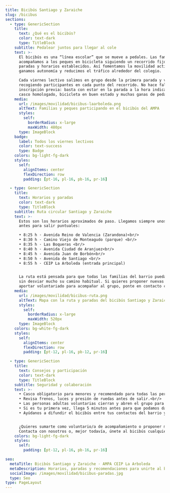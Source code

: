 ```yaml
---
title: Bicibús Santiago y Zaraiche
slug: /bicibus
sections:
  - type: GenericSection
    title:
      text: ¿Qué es el bicibús?
      color: text-dark
      type: TitleBlock
    subtitle: Pedalear juntos para llegar al cole
    text: >-
      El bicibús es una “línea escolar” que se mueve a pedales. Las familias
      acompañamos a los peques en bicicleta siguiendo un recorrido fijo con
      paradas y horarios establecidos. Así fomentamos la movilidad activa,
      ganamos autonomía y reducimos el tráfico alrededor del colegio.

      Cada viernes lectivo salimos en grupo desde la primera parada y vamos
      recogiendo participantes en cada punto del recorrido. No hace falta
      inscripción previa: basta con estar en la parada a la hora indicada, con
      casco homologado, bicicleta en buen estado y muchas ganas de pedalear.
    media:
      url: /images/movilidad/bicibus-laarboleda.png
      altText: Familias y peques participando en el bicibús del AMPA
      styles:
        self:
          borderRadius: x-large
          maxWidth: 480px
      type: ImageBlock
    badge:
      label: Todos los viernes lectivos
      color: text-success
      type: Badge
    colors: bg-light-fg-dark
    styles:
      self:
        alignItems: center
        flexDirection: row
        padding: [pt-16, pl-16, pb-16, pr-16]

  - type: GenericSection
    title:
      text: Horarios y paradas
      color: text-dark
      type: TitleBlock
    subtitle: Ruta circular Santiago y Zaraiche
    text: >-
      Estos son los horarios aproximados de paso. Llegamos siempre unos minutos
      antes para salir puntuales:

      • 8:25 h · Avenida Reino de Valencia (Zarandona)<br/>
      • 8:30 h · Camino Viejo de Monteagudo (parque) <br/>
      • 8:35 h · Las Boqueras <br/>
      • 8:40 h · Avenida Ciudad de Aranjuez<br/>
      • 8:45 h · Avenida Juan de Borbón<br/>
      • 8:50 h · Avenida de Santiago <br/>
      • 8:55 h · CEIP La Arboleda (entrada principal)


      La ruta está pensada para que todas las familias del barrio puedan unirse
      sin desviar mucho su camino habitual. Si quieres proponer nuevas paradas o
      aportar voluntariado para acompañar al grupo, ponte en contacto con nosotros.
    media:
      url: /images/movilidad/bicibus-ruta.png
      altText: Mapa con la ruta y paradas del bicibús Santiago y Zaraiche
      styles:
        self:
          borderRadius: x-large
          maxWidth: 520px
      type: ImageBlock
    colors: bg-white-fg-dark
    styles:
      self:
        alignItems: center
        flexDirection: row
        padding: [pt-12, pl-16, pb-12, pr-16]

  - type: GenericSection
    title:
      text: Consejos y participación
      color: text-dark
      type: TitleBlock
    subtitle: Seguridad y colaboración
    text: >-
      • Casco obligatorio para menores y recomendado para todas las personas adultas.<br/>
      • Revisa frenos, luces y presión de ruedas antes de salir.<br/>
      • Las personas adultas voluntarias cierran y abren el grupo para mayor seguridad.<br/>
      • Si es tu primera vez, llega 5 minutos antes para que podamos darte la bienvenida.<br/>
      • Ayúdanos a difundir el bicibús entre tus contactos del barrio y del colegio.


      ¿Quieres sumarte como voluntario/a de acompañamiento o proponer mejoras?
      Contacta con nosotros o, mejor todavía, únete al bicibús cualquier viernes y nos lo cuentas mientras pedaleamos.
    colors: bg-light-fg-dark
    styles:
      self:
        padding: [pt-12, pl-16, pb-16, pr-16]

seo:
  metaTitle: Bicibús Santiago y Zaraiche · AMPA CEIP La Arboleda
  metaDescription: Horarios, paradas y recomendaciones para unirte al bicibús de Santiago y Zaraiche organizado por el AMPA del CEIP La Arboleda.
  socialImage: /images/movilidad/bicibus-paradas.jpg
  type: Seo
type: PageLayout
---
```

